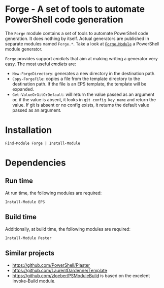 ﻿# Forge - A set of tools to automate PowerShell code generation

The `Forge` module contains a set of tools to automate PowerShell code generation. It 
does nothing by itself. Actual generators are published in separate modules named `Forge.*`. 
Take a look at [`Forge.Module`](https://github.com/dbroeglin/Forge.Module) a PowerShell 
module generator.

`Forge` provides support _cmdlets_ that aim at making writing a generator very easy. The most
useful _cmdlets_ are:
* `New-ForgeDirectory`: generates a new directory in the destination path.
* `Copy-ForgeFile`: copies a file from the template directory to the destination path. If the 
file is an EPS template, the template will be expanded.
* `Get-ValueOrGitOrDefault`: will return the value passed as an argument or, if the value 
is absent, it looks in `git config key_name` and return the value. If git is absent or no 
config exists, it returns the default value passed as an argument. 

# Installation

    Find-Module Forge | Install-Module

# Dependencies

## Run time

At run time, the following modules are required:

    Install-Module EPS

## Build time

Additionally, at build time, the following modules are required:

    Install-Module Pester

## Similar projects

* https://github.com/PowerShell/Plaster
* https://github.com/LaurentDardenne/Template
* https://github.com/zloeber/PSModuleBuild is based on the excelent Invoke-Build module.

